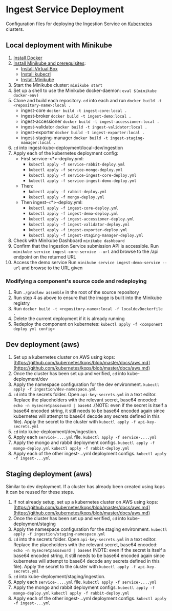# Ingest Service Deployment

Configuration files for deploying the Ingestion Service on  [Kubernetes](https://kubernetes.io/) clusters.

## Local deployment with Minikube
1. [Install Docker](https://docs.docker.com/engine/installation/)
2. [Install Minikube and prerequisites](https://kubernetes.io/docs/tasks/tools/install-minikube/):
    * [Install Virtual Box](https://www.virtualbox.org/wiki/Downloads)
    * [Install kubecrl](https://kubernetes.io/docs/tasks/tools/install-kubectl/)
    * [Install Minikube](https://github.com/kubernetes/minikube/releases)
3. Start the Minikube cluster: `minikube start`
4. Set up a shell to use the Minikube docker-daemon: `eval $(minikube docker-env)`
5. Clone and build each repository. `cd` into each and run `docker build -t <repository-name>:local .`
    * ingest-core `docker build -t ingest-core:local .`
    * ingest-broker `docker build -t ingest-demo:local .`
    * ingest-accessioner `docker build -t ingest-accessioner:local .`
    * ingest-validator `docker build -t ingest-validator:local .`
    * ingest-exporter `docker build -t ingest-exporter:local .`
    * ingest-staging-manager `docker build -t ingest-staging-manager:local .`    
6. `cd` into ingest-kube-deployment/local-dev/ingestion
7. Apply each of the kubernetes deployment config:
    * First service-<*>-deploy.yml:
        * `kubectl apply -f service-rabbit-deploy.yml`
        * `kubectl apply -f service-mongo-deploy.yml`
        * `kubectl apply -f service-ingest-core-deploy.yml`
        * `kubectl apply -f service-ingest-demo-deploy.yml`
    * Then:
        * `kubectl apply -f rabbit-deploy.yml`
        * `kubectl apply -f mongo-deploy.yml`
    * Then ingest-<*>-deploy.yml:
        * `kubectl apply -f ingest-core-deploy.yml`
        * `kubectl apply -f ingest-demo-deploy.yml`
        * `kubectl apply -f ingest-accessioner-deploy.yml`
        * `kubectl apply -f ingest-validator-deploy.yml`
        * `kubectl apply -f ingest-exporter-deploy.yml`
        * `kubectl apply -f ingest-staging-manager-deploy.yml`
8. Check with Minikube Dashboard `minikube dashboard`
9. Confirm that the Ingestion Service submission API is accessible. Run `minikube service ingest-core-service --url` and browse to the /api endpoint on the returned URL
10. Access the demo service Run `minikube service ingest-demo-service --url` and browse to the URL given

### Modifying a component's source code and redeploying
1. Run `./gradlew assemble` in the root of the source repository
2. Run step 4 as above to ensure that the image is built into the Minikube registry
3. Run `docker build -t <repository-name>:local -f localdevDockerfile .`
4. Delete the current deployment if it is already running
5. Redeploy the component on kubernetes: `kubectl apply -f <component deploy yml config>`

## Dev deployment (aws)
1. Set up a kubernetes cluster on AWS using kops: [https://github.com/kubernetes/kops/blob/master/docs/aws.md](https://github.com/kubernetes/kops/blob/master/docs/aws.md)
2. Once the cluster has been set up and verified, `cd` into kube-deployment/dev
3. Apply the namespace configuration for the dev environment. `kubectl apply -f ingestion/dev-namespace.yml`
4. `cd` into the secrets folder. Open `api-key-secrets.yml` in a text editor. Replace the placeholders with the relevant secret, base64 encoded: `echo -n mysecretpasssword | base64` .(NOTE: even if the secret is itself a base64 encoded string, it still needs to be base64 encoded again since kubernetes will attempt to base64 decode any secrets defined in this file). Apply the secret to the cluster with `kubectl apply -f api-key-secrets.yml`
5. `cd` into kube-deployment/dev/ingestion.
6. Apply each `service-....yml` file. `kubectl apply -f service-....yml`
7. Apply the mongo and rabbit deployment configs. `kubectl apply -f mongo-deploy.yml`  `kubectl apply -f rabbit-deploy.yml`
8. Apply each of the other ingest-...yml deployment configs. `kubectl apply -f ingest-...yml`

## Staging deployment (aws)
Similar to dev deployment. If a cluster has already been created using kops it can be reused for these steps.

1. If not already setup, set up a kubernetes cluster on AWS using kops: [https://github.com/kubernetes/kops/blob/master/docs/aws.md](https://github.com/kubernetes/kops/blob/master/docs/aws.md)
2. Once the cluster has been set up and verified, `cd` into kube-deployment/staging
3. Apply the namespace configuration for the staging environment. `kubectl apply -f ingestion/staging-namespace.yml`
4. `cd` into the secrets folder. Open `api-key-secrets.yml` in a text editor. Replace the placeholders with the relevant secret, base64 encoded: `echo -n mysecretpasssword | base64` (NOTE: even if the secret is itself a base64 encoded string, it still needs to be base64 encoded again since kubernetes will attempt to base64 decode any secrets defined in this file). Apply the secret to the cluster with `kubectl apply -f api-key-secrets.yml`
5. `cd` into kube-deployment/staging/ingestion.
6. Apply each `service-....yml` file. `kubectl apply -f service-....yml`
7. Apply the mongo and rabbit deployment configs. `kubectl apply -f mongo-deploy.yml`  `kubectl apply -f rabbit-deploy.yml`
8. Apply each of the other ingest-...yml deployment configs. `kubectl apply -f ingest-...yml`
